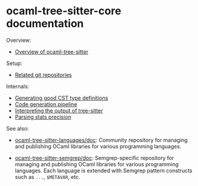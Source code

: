 ocaml-tree-sitter-core documentation
==

Overview:

* [Overview of ocaml-tree-sitter](overview.md)

Setup:

* [Related git repositories](related-repos.md)

Internals:

* [Generating good CST type definitions](cst.md)
* [Code generation pipeline](code-generation-pipeline.md)
* [Interpreting the output of tree-sitter](parsing.md)
* [Parsing stats precision](parsing-stats-precision.md)

See also:
* [ocaml-tree-sitter-languages/doc](https://github.com/returntocorp/ocaml-tree-sitter-languages/tree/main/doc):
  Community repository for managing and publishing OCaml libraries for
  various programming languages.

* [ocaml-tree-sitter-semgrep/doc](https://github.com/returntocorp/ocaml-tree-sitter-semgrep/tree/main/doc):
  Semgrep-specific repository for managing and publishing OCaml
  libraries for various programming languages. Each language is
  extended with Semgrep pattern constructs such as `...`, `$METAVAR`,
  etc.
